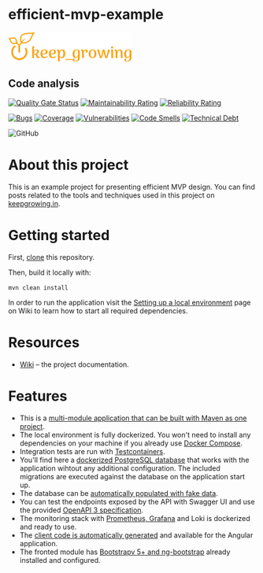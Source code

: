 # efficient-mvp-example

[![keep_growing logo](readme-images/logo_250x60.png)](https://keepgrowing.in/)

## Code analysis

[![Quality Gate Status](https://sonarcloud.io/api/project_badges/measure?project=little-pinecone_efficient-mvp-example&metric=alert_status)](https://sonarcloud.io/dashboard?id=little-pinecone_efficient-mvp-example)
[![Maintainability Rating](https://sonarcloud.io/api/project_badges/measure?project=little-pinecone_efficient-mvp-example&metric=sqale_rating)](https://sonarcloud.io/dashboard?id=little-pinecone_efficient-mvp-example)
[![Reliability Rating](https://sonarcloud.io/api/project_badges/measure?project=little-pinecone_efficient-mvp-example&metric=reliability_rating)](https://sonarcloud.io/dashboard?id=little-pinecone_efficient-mvp-example)

[![Bugs](https://sonarcloud.io/api/project_badges/measure?project=little-pinecone_efficient-mvp-example&metric=bugs)](https://sonarcloud.io/dashboard?id=little-pinecone_efficient-mvp-example)
[![Coverage](https://sonarcloud.io/api/project_badges/measure?project=little-pinecone_efficient-mvp-example&metric=coverage)](https://sonarcloud.io/dashboard?id=little-pinecone_efficient-mvp-example)
[![Vulnerabilities](https://sonarcloud.io/api/project_badges/measure?project=little-pinecone_efficient-mvp-example&metric=vulnerabilities)](https://sonarcloud.io/dashboard?id=little-pinecone_efficient-mvp-example)
[![Code Smells](https://sonarcloud.io/api/project_badges/measure?project=little-pinecone_efficient-mvp-example&metric=code_smells)](https://sonarcloud.io/dashboard?id=little-pinecone_efficient-mvp-example)
[![Technical Debt](https://sonarcloud.io/api/project_badges/measure?project=little-pinecone_efficient-mvp-example&metric=sqale_index)](https://sonarcloud.io/dashboard?id=little-pinecone_efficient-mvp-example)

![GitHub](https://img.shields.io/github/license/little-pinecone/efficient-mvp-example)

# About this project

This is an example project for presenting efficient MVP design.
You can find posts related to the tools and techniques used in this project on [keepgrowing.in](https://keepgrowing.in/?s=efficient-mvp-example).

# Getting started
First, [clone](https://docs.github.com/en/github/creating-cloning-and-archiving-repositories/cloning-a-repository-from-github/cloning-a-repository) this repository.

Then, build it locally with:

```shell
mvn clean install
```

In order to run the application visit the [Setting up a local environment](https://github.com/little-pinecone/efficient-mvp-example/wiki/Setting-up-a-local-environment) page on Wiki to learn how to start all required dependencies.

# Resources

* [Wiki](https://github.com/little-pinecone/efficient-mvp-example/wiki) – the project documentation.

# Features

* This is a [multi-module application that can be built with Maven as one project](https://keepgrowing.in/java/springboot/integrate-angular-with-a-spring-boot-project/).
* The local environment is fully dockerized. You won't need to install any dependencies on your machine if you already use [Docker Compose](https://docs.docker.com/compose/).
* Integration tests are run with [Testcontainers](https://www.testcontainers.org/).
* You'll find here a [dockerized PostgreSQL database](https://keepgrowing.in/tools/set-up-a-postgresql-database-with-docker/) that works with the application wihtout any additional configuration. The included migrations are executed against the database on the application start up.
* The database can be [automatically populated with fake data](https://keepgrowing.in/tools/how-i-enhanced-my-project-by-generating-custom-fake-data-with-dummy4j/).
* You can test the endpoints exposed by the API with Swagger UI and use the provided [OpenAPI 3 specification](https://keepgrowing.in/java/springboot/easy-openapi-3-specification-for-your-spring-boot-api/).
* The monitoring stack with [Prometheus, Grafana](https://keepgrowing.in/tools/how-to-set-up-grafana-with-docker-and-connect-it-to-prometheus/) and Loki is dockerized and ready to use.
* The [client code is automatically generated](https://codesoapbox.dev/generate-client-code-from-spring-boot-using-maven/) and available for the Angular application.
* The fronted module has [Bootstrapv 5+ and ng-bootstrap](https://keepgrowing.in/angular/how-to-add-bootstrap-to-your-angular-project-with-ng-bootstrap/) already installed and configured.
